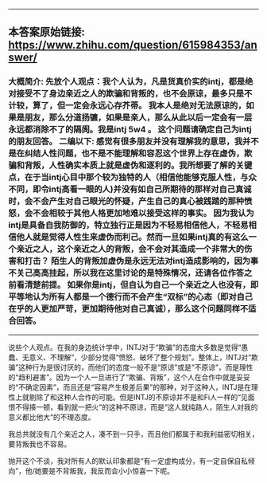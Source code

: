 ----------------------------------------
## 本答案原始链接: https://www.zhihu.com/question/615984353/answer/
### 大概简介: 先放个人观点：我个人认为，凡是货真价实的intj，都是绝对接受不了身边亲近之人的欺骗和背叛的，也不会原谅，最多只是不计较，算了，但一定会永远心存芥蒂。 我本人是绝对无法原谅的，如果是朋友，那么分道扬镳，如果是亲人，那么从此以后一定会有一层永远都消除不了的隔阂。我是intj 5w4 。 这个问题请确定自己为intj的朋友回答。 二编以下: 感觉有很多朋友并没有理解我的意思，我并不是在纠结人性问题，也不是不能理解和容忍这个世界上存在虚伪，欺骗和背叛，人性确实本质上就是虚伪和逐利的。我所想要了解的关键点，在于当intj心目中那个较为独特的人（相信他能够克服人性，与众不同，即令intj高看一眼的人)并没有如自己所期待的那样对自己真诚时，会不会产生对自己眼光的怀疑，产生自己的真心被践踏的那种愤怒，会不会相较于其他人格更加地难以接受这样的事实。 因为我认为intj是具备自我防御的，特立独行正是因为不轻易相信他人，不轻易相信他人就是觉得人性生来虚伪而利己。然而一旦如果intj真的有这么一个亲近之人，这个亲近之人的背叛，会不会对其造成一个非常大的伤害和打击？ 陌生人的背叛加虚伪是永远无法对intj造成影响的，因为事不关己高高挂起，所以我在这里讨论的是特殊情况，还请各位作答之前看清楚前提。 如果你是intj，但自认为自己一个亲近之人也没有，即平等地认为所有人都是一个德行而不会产生“双标”的心态（即对自己在乎的人更加严苛，更加期待他对自己真诚），那么这个问题同样不适合回答。
----------------------------------------
说些个人观点。在我的身边统计学中，INTJ对于“欺骗”的态度大多数是觉得“愚蠢、无意义、不理解”，少部分觉得“愤怒、破坏了整个规划”。整体上，INTJ对“欺骗”这种行为是很讨厌的，而他们的态度一般不是“原谅”或是“不原谅”，而是理性的“趋利避害”。因为一个人一旦进行了“欺骗、背叛”，这个人在合作中就是妥妥的“不确定因素”，而且还是“容易产生极差后果”的那种，对于这种人，INTJ是在理性上就剔除了和这种人合作的可能。但是INTJ的不原谅并不是和Fi人一样的“见面恨不得揍一顿，看到就一把火”的这种不原谅，而是“这人就纯路人，陌生人对我的意义都比他大“的不理态度。

我总共就没有几个亲近之人，凑不到一只手，而且他们都属于和我利益密切相关，要背叛我也不容易。

抛开这个不谈，我对所有人的默认印象都是“有一定虚构成分，有一定自保自私倾向”，他/她要是不背叛我，我反而会小小惊喜一下呢。